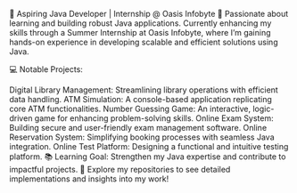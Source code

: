 🌟 Aspiring Java Developer | Internship @ Oasis Infobyte
🚀 Passionate about learning and building robust Java applications. Currently enhancing my skills through a Summer Internship at Oasis Infobyte, where I’m gaining hands-on experience in developing scalable and efficient solutions using Java.

💻 Notable Projects:

Digital Library Management: Streamlining library operations with efficient data handling.
ATM Simulation: A console-based application replicating core ATM functionalities.
Number Guessing Game: An interactive, logic-driven game for enhancing problem-solving skills.
Online Exam System: Building secure and user-friendly exam management software.
Online Reservation System: Simplifying booking processes with seamless Java integration.
Online Test Platform: Designing a functional and intuitive testing platform.
📚 Learning Goal: Strengthen my Java expertise and contribute to impactful projects.
🔗 Explore my repositories to see detailed implementations and insights into my work!

